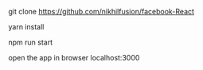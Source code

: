 git clone https://github.com/nikhilfusion/facebook-React

yarn install

npm run start

open the app in browser localhost:3000